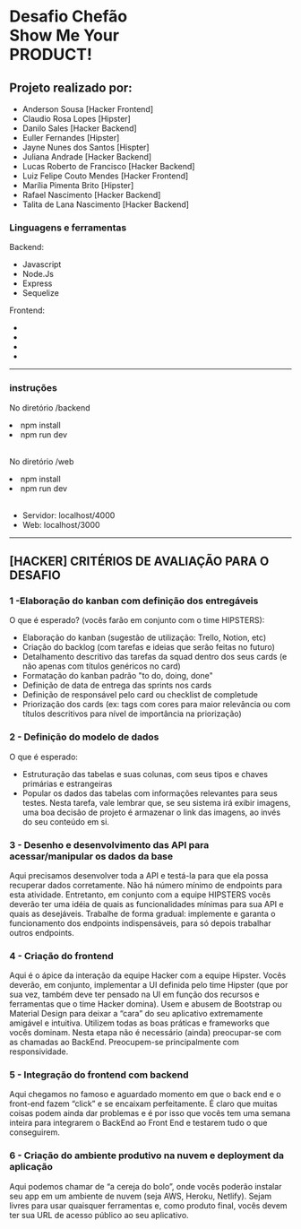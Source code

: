<h1>Desafio Chefão <br>
    Show Me Your <br>
    PRODUCT!</h1>

<h2>Projeto realizado por:</h2>
<ul>
    <li>Anderson Sousa [Hacker Frontend]</li>
    <li>Claudio Rosa Lopes [Hipster]</li>
    <li>Danilo Sales [Hacker Backend]</li>
    <li>Euller Fernandes [Hipster]</li>
    <li>Jayne Nunes dos Santos [Hispter]</li>
    <li>Juliana Andrade [Hacker Backend]</li>
    <li>Lucas Roberto de Francisco [Hacker Backend]</li>
    <li>Luiz Felipe Couto Mendes [Hacker Frontend]</li>
    <li>Marília Pimenta Brito [Hipster]</li>
    <li>Rafael Nascimento [Hacker Backend]</li>
    <li>Talita de Lana Nascimento [Hacker Backend]</li>
</ul>


<h3>Linguagens e ferramentas</h3>
<p>Backend:</p>
<ul>
    <li>Javascript</li>
    <li>Node.Js</li>
    <li>Express</li>
    <li>Sequelize</li>
</ul>

<p>Frontend:</p>
<ul>
    <li></li>
    <li></li>
    <li></li>
    <li></li>
</ul>

<hr>

<h3>instruções</h3>

<p>No diretório /backend</p>
<li>npm install</li>
<li>npm run dev</li>

<br>

<p>No diretório /web</p>
<li>npm install</li>
<li>npm run dev</li> 

<br>
<ul>
    
<li>Servidor: localhost/4000</li>
<li>Web: localhost/3000</li>
</ul>

<hr>

<h2>[HACKER] CRITÉRIOS DE AVALIAÇÃO PARA O DESAFIO</h2>

<h3>1 -Elaboração do kanban com definição dos entregáveis</h3>

O que é esperado? (vocês farão em conjunto com o time HIPSTERS):
<ul>
    <li>Elaboração do kanban (sugestão de utilização: Trello, Notion, etc)</li>
    <li>Criação do backlog (com tarefas e ideias que serão feitas no futuro)</li>
    <li>Detalhamento descritivo das tarefas da squad dentro dos seus cards (e não apenas com títulos genéricos no card)
    </li>
    <li>Formatação do kanban padrão "to do, doing, done"</li>
    <li>Definição de data de entrega das sprints nos cards</li>
    <li>Definição de responsável pelo card ou checklist de completude</li>
    <li>Priorização dos cards (ex: tags com cores para maior relevância ou com títulos descritivos para nível de
        importância na priorização)</li>
</ul>

<h3>2 - Definição do modelo de dados</h3>

O que é esperado:
<ul>
    <li>Estruturação das tabelas e suas colunas, com seus tipos e chaves primárias e estrangeiras</li>
    <li>Popular os dados das tabelas com informações relevantes para seus testes. Nesta tarefa, vale lembrar que, se seu
        sistema irá exibir imagens, uma boa decisão de projeto é armazenar o link das imagens, ao invés do seu conteúdo
        em si.</li>

</ul>

<h3>3 - Desenho e desenvolvimento das API para acessar/manipular os dados da base</h3>
<p>
    Aqui precisamos desenvolver toda a API e testá-la para que ela possa recuperar dados corretamente. Não há número
    mínimo de endpoints para esta atividade. Entretanto, em conjunto com a equipe HIPSTERS vocês deverão ter uma idéia
    de quais as funcionalidades mínimas para sua API e quais as desejáveis. Trabalhe de forma gradual: implemente e
    garanta o funcionamento dos endpoints indispensáveis, para só depois trabalhar outros endpoints.
</p>

<h3>4 - Criação do frontend</h3>
<p>Aqui é o ápice da interação da equipe Hacker com a equipe Hipster. Vocês deverão, em conjunto, implementar a UI
    definida pelo time Hipster (que por sua vez, também deve ter pensado na UI em função dos recursos e ferramentas que
    o time Hacker domina). Usem e abusem de Bootstrap ou Material Design para deixar a “cara” do seu aplicativo
    extremamente amigável e intuitiva. Utilizem todas as boas práticas e frameworks que vocês dominam. Nesta etapa não é
    necessário (ainda) preocupar-se com as chamadas ao BackEnd. Preocupem-se principalmente com responsividade.</p>


<h3>5 - Integração do frontend com backend</h3>
<p>Aqui chegamos no famoso e aguardado momento em que o back end e o front-end fazem “click” e se encaixam
    perfeitamente. É claro que muitas coisas podem ainda dar problemas e é por isso que vocês tem uma semana inteira
    para integrarem o BackEnd ao Front End e testarem tudo o que conseguirem.</p>

<h3>6 - Criação do ambiente produtivo na nuvem e deployment da aplicação</h3>
<p>Aqui podemos chamar de “a cereja do bolo”, onde vocês poderão instalar seu app em um ambiente de nuvem (seja AWS,
    Heroku, Netlify). Sejam livres para usar quaisquer ferramentas e, como produto final, vocês devem ter sua URL de
    acesso público ao seu aplicativo.</p>
